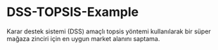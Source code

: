 # DSS-TOPSIS-Example
Karar destek sistemi (DSS) amaçlı topsis yöntemi kullanılarak bir süper mağaza zinciri için en uygun market alanını saptama.

